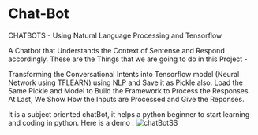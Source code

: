 # Chat-Bot
CHATBOTS - Using Natural Language Processing and Tensorflow

A Chatbot that Understands the Context of Sentense and Respond accordingly. These are the Things that we are going to do in this Project -

Transforming the Conversational Intents into Tensorflow model (Neural Network using TFLEARN) using NLP and Save it as Pickle also.
Load the Same Pickle and Model to Build the Framework to Process the Responses.
At Last, We Show How the Inputs are Processed and Give the Reponses.

It is a subject oriented chatBot, it helps a python beginner to start learning and coding in python.
Here is a demo :
![chatBotSS](https://github.com/Hetvi-Solanki/Chat-Bot/assets/69106430/7983605a-3c78-46a6-a62d-47c2dfcb3dc0)
